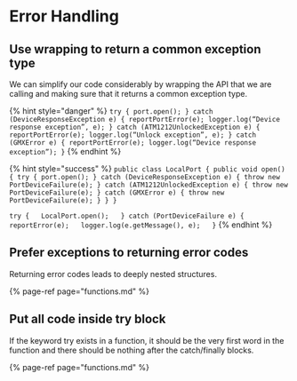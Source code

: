 # Error Handling

## Use wrapping to return a common exception type

We can simplify our code considerably by wrapping the API that we are calling and making sure that it returns a common exception type.

{% hint style="danger" %}
`try { port.open(); } catch (DeviceResponseException e) { reportPortError(e); logger.log(“Device response exception”, e); } catch (ATM1212UnlockedException e) { reportPortError(e); logger.log(“Unlock exception”, e); } catch (GMXError e) { reportPortError(e); logger.log(“Device response exception”); }`
{% endhint %}

{% hint style="success" %}
`public class LocalPort { public void open() { try { port.open(); } catch (DeviceResponseException e) { throw new PortDeviceFailure(e); } catch (ATM1212UnlockedException e) { throw new PortDeviceFailure(e); } catch (GMXError e) { throw new PortDeviceFailure(e); } } }`

`try {  
    LocalPort.open();  
} catch (PortDeviceFailure e) {  
    reportError(e);  
    logger.log(e.getMessage(), e);  
}`
{% endhint %}

## Prefer exceptions to returning error codes

Returning error codes leads to deeply nested structures.

{% page-ref page="functions.md" %}

## Put all code inside try block

If the keyword try exists in a function, it should be the very first word in the function and there should be nothing after the catch/finally blocks.

{% page-ref page="functions.md" %}





